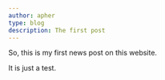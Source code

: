 ```yaml
---
author: apher
type: blog
description: The first post
---
```

So, this is my first news post on this website.

It is just a test.
